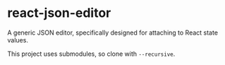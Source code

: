 react-json-editor
=================

A generic JSON editor, specifically designed for attaching to React state values.

This project uses submodules, so clone with `--recursive`.

